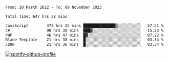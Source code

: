 <!--START_SECTION:waka-->

```txt
From: 20 March 2022 - To: 09 November 2023

Total Time: 647 hrs 38 mins

JavaScript        372 hrs 25 mins ██████████████▒░░░░░░░░░░   57.51 %
C#                98 hrs 38 mins  ███▓░░░░░░░░░░░░░░░░░░░░░   15.23 %
PHP               46 hrs 47 mins  █▓░░░░░░░░░░░░░░░░░░░░░░░   07.22 %
Blade Template    21 hrs 38 mins  █░░░░░░░░░░░░░░░░░░░░░░░░   03.34 %
JSON              21 hrs 36 mins  █░░░░░░░░░░░░░░░░░░░░░░░░   03.34 %
```

<!--END_SECTION:waka-->
[![spotify-github-profile](https://spotify-github-profile.vercel.app/api/view?uid=c00zprrvy9xiloa9qnco3hmng&cover_image=true&theme=novatorem&show_offline=false&background_color=121212&bar_color=53b14f&bar_color_cover=false)](https://spotify-github-profile.vercel.app/api/view?uid=c00zprrvy9xiloa9qnco3hmng&redirect=true)



